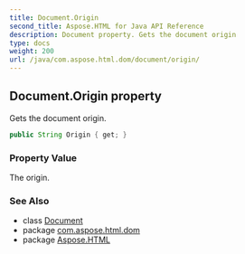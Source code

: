 ```yaml
---
title: Document.Origin
second_title: Aspose.HTML for Java API Reference
description: Document property. Gets the document origin
type: docs
weight: 200
url: /java/com.aspose.html.dom/document/origin/
---
```

## Document.Origin property

Gets the document origin.

```java
public String Origin { get; }
```

### Property Value

The origin.

### See Also

* class [Document](../)
* package [com.aspose.html.dom](../../document/)
* package [Aspose.HTML](../../../)
